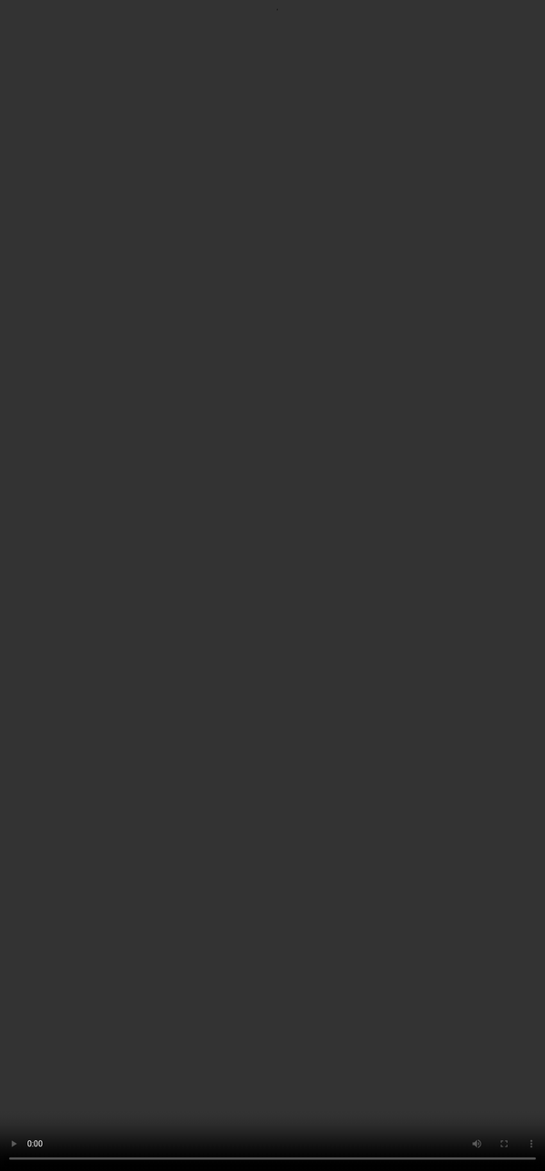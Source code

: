 # <span style="color:#000000">How to Write an Answer in LaTeX</span>

<video src="${PRIVATE_PREFERENCE_RANKING_VIDEO_2}" frameborder="0" allowfullscreen style="position: absolute; top: 0; left: 0; width: 100%; height: 100%; border: none; object-fit: cover;" controls="" controlslist="nodownload nofullscreen" style="width: 100%" />

## <span style="color:#364BC9">Key Guidelines (SOUL-Specific) </span>
<img height="380" width="950" src="${PRIVATE_PREFERENCE_RANKING_IMAGE_1}" />

## <span style="color:#364BC9">Use These Instead of Markdown</span>
<img height="380" width="950" src="${PRIVATE_PREFERENCE_RANKING_IMAGE_2}" />